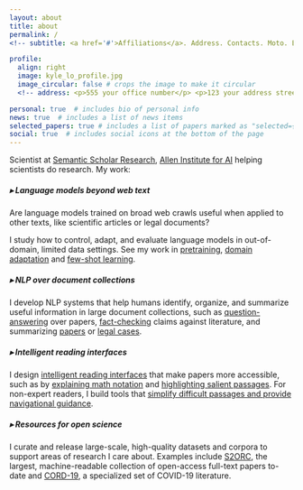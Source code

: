 ```yaml
---
layout: about
title: about
permalink: /
<!-- subtitle: <a href='#'>Affiliations</a>. Address. Contacts. Moto. Etc. -->

profile:
  align: right
  image: kyle_lo_profile.jpg
  image_circular: false # crops the image to make it circular
  <!-- address: <p>555 your office number</p> <p>123 your address street</p> <p>Your City, State 12345</p> -->

personal: true  # includes bio of personal info
news: true  # includes a list of news items
selected_papers: true # includes a list of papers marked as "selected={true}"
social: true  # includes social icons at the bottom of the page
---
```


Scientist at [Semantic Scholar Research](https://www.semanticscholar.org/research/research-team), [Allen Institute for AI](https://allenai.org/) helping scientists do research. My work:


##### ▸ Language models beyond web text

Are language models trained on broad web crawls useful when applied to other texts, like scientific articles or legal documents?  

I study how to control, adapt, and evaluate language models in out-of-domain, limited data settings. See my work in [pretraining](https://aclanthology.org/D19-1371), [domain adaptation](https://aclanthology.org/2020.acl-main.740/) and [few-shot learning](https://openreview.net/forum?id=_WnGcwXLYOE). 



##### ▸ NLP over document collections

I develop NLP systems that help humans identify, organize, and summarize useful information in large document collections, such as [question-answering](https://aclanthology.org/2021.naacl-main.365/) over papers, [fact-checking](https://aclanthology.org/2020.emnlp-main.609/) claims against literature, and summarizing [papers](https://aclanthology.org/2020.findings-emnlp.428) or [legal cases](https://openreview.net/forum?id=z1d8fUiS8Cr).


##### ▸ Intelligent reading interfaces

<!-- Reading papers is hard, even for experienced researchers. Can we make them more accessible by automatically transforming papers into dynamic web documents with helpful interactive features? --> 

I design [intelligent reading interfaces](https://arxiv.org/abs/2303.14334) that make papers more accessible, such as by [explaining math notation](https://dl.acm.org/doi/10.1145/3411764.3445648) and [highlighting salient passages](https://dl.acm.org/doi/abs/10.1145/3581641.3584034). For non-expert readers, I build tools that [simplify difficult passages and provide navigational guidance](https://dl.acm.org/doi/10.1145/3589955).


##### ▸ Resources for open science

I curate and release large-scale, high-quality datasets and corpora to support areas of research I care about. Examples include [S2ORC](https://aclanthology.org/2020.acl-main.447), the largest, machine-readable collection of open-access full-text papers to-date and [CORD-19](https://aclanthology.org/2020.nlpcovid19-acl.1/), a specialized set of COVID-19 literature.


<!-- I've also worked as a statistician / data scientist in Seattle and an applied probability researcher at [Academia Sinica](https://www.sinica.edu.tw/en) in Taiwan.  I graduated in 2015 with an MS in [Statistics from the University of Washington](https://www.stat.washington.edu/). -->

<!--  Write your biography here. Tell the world about yourself. Link to your favorite [subreddit](http://reddit.com). You can put a picture in, too. The code is already in, just name your picture `prof_pic.jpg` and put it in the `img/` folder. Put your address / P.O. box / other info right below your picture. You can also disable any these elements by editing `profile` property of the YAML header of your `_pages/about.md`. Edit `_bibliography/papers.bib` and Jekyll will render your [publications page](/al-folio/publications/) automatically. Link to your social media connections, too. This theme is set up to use [Font Awesome icons](http://fortawesome.github.io/Font-Awesome/) and [Academicons](https://jpswalsh.github.io/academicons/), like the ones below. Add your Facebook, Twitter, LinkedIn, Google Scholar, or just disable all of them. -->
